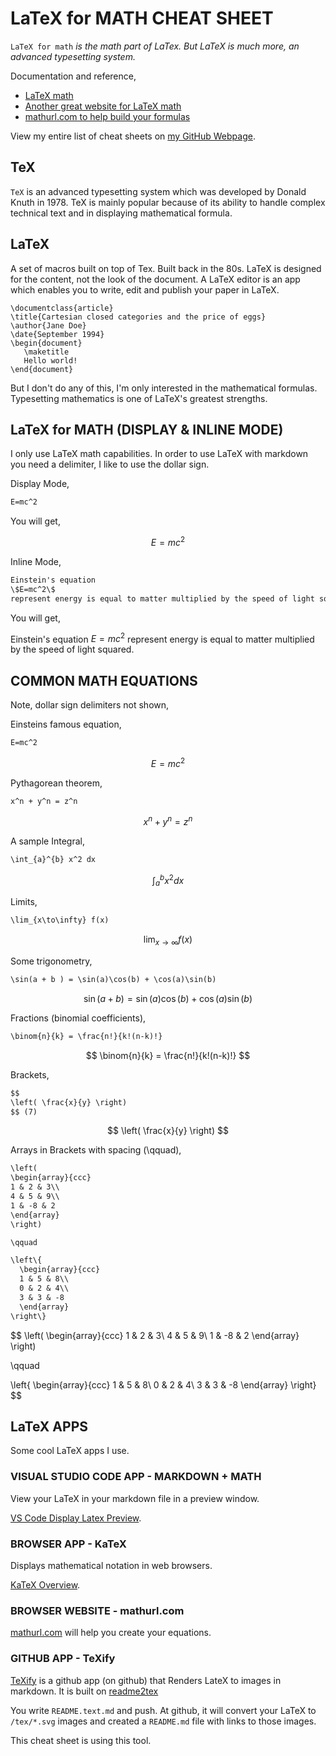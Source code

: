 # LaTeX for MATH CHEAT SHEET

`LaTeX for math` _is the math part of LaTex.  But LaTeX is much more,
an advanced typesetting system._

Documentation and reference,

* [LaTeX math](https://en.wikibooks.org/wiki/LaTeX/Mathematics)
* [Another great website for LaTeX math](https://www.overleaf.com/learn/latex/Mathematical_expressions)
* [mathurl.com to help build your formulas](http://mathurl.com/)

View my entire list of cheat sheets on
[my GitHub Webpage](https://jeffdecola.github.io/my-cheat-sheets/).

## TeX

`TeX` is an advanced typesetting system which was
developed by Donald Knuth in 1978. TeX is mainly popular
because of its ability to handle complex technical
text and in displaying mathematical formula.

## LaTeX

A set of macros built on top of Tex. Built back in the 80s.
LaTeX is designed for the content, not the look of the document.
A LaTeX editor is an app which enables you to write,
edit and publish your paper in LaTeX.

```
\documentclass{article}
\title{Cartesian closed categories and the price of eggs}
\author{Jane Doe}
\date{September 1994}
\begin{document}
   \maketitle
   Hello world!
\end{document}
```

But I don't do any of this, I'm only interested in
the mathematical formulas. Typesetting mathematics
is one of LaTeX's greatest strengths.

## LaTeX for MATH (DISPLAY & INLINE MODE)

I only use LaTeX math capabilities. In order to use LaTeX
with markdown you need a delimiter, I like to use the dollar sign.

Display Mode,

```txt
E=mc^2
```

You will get,

$$
E=mc^2
$$

Inline Mode,

```txt
Einstein's equation
\$E=mc^2\$
represent energy is equal to matter multiplied by the speed of light squared.
```

You will get,

Einstein's equation
$E=mc^2$
represent energy is equal to matter multiplied by the speed of light squared.

## COMMON MATH EQUATIONS

Note, dollar sign delimiters not shown,

Einsteins famous equation,

```txt
E=mc^2
```

$$
E=mc^2
$$

Pythagorean theorem,

```txt
x^n + y^n = z^n
```

$$
x^n + y^n = z^n
$$

A sample Integral,

```txt
\int_{a}^{b} x^2 dx
```

$$
\int_{a}^{b} x^2 dx
$$

Limits,

```txt
\lim_{x\to\infty} f(x)
```

$$
\lim_{x\to\infty} f(x)
$$

Some trigonometry,

```txt
\sin(a + b ) = \sin(a)\cos(b) + \cos(a)\sin(b)
```

$$
\sin(a + b ) = \sin(a)\cos(b) + \cos(a)\sin(b)
$$

Fractions (binomial coefficients),

```txt
\binom{n}{k} = \frac{n!}{k!(n-k)!}
```

$$
\binom{n}{k} = \frac{n!}{k!(n-k)!}
$$

Brackets,

```txt
$$
\left( \frac{x}{y} \right)
$$ (7)
```

$$
\left( \frac{x}{y} \right)
$$

Arrays in Brackets with spacing (\qquad),

```txt
\left(
\begin{array}{ccc}
1 & 2 & 3\\
4 & 5 & 9\\
1 & -8 & 2
\end{array}
\right)

\qquad

\left\{
  \begin{array}{ccc}
  1 & 5 & 8\\
  0 & 2 & 4\\
  3 & 3 & -8
  \end{array}
\right\}
```

$$
\left(
\begin{array}{ccc}
1 & 2 & 3\\
4 & 5 & 9\\
1 & -8 & 2
\end{array}
\right)

\qquad

\left\{
  \begin{array}{ccc}
  1 & 5 & 8\\
  0 & 2 & 4\\
  3 & 3 & -8
  \end{array}
\right\}
$$

## LaTeX APPS

Some cool LaTeX apps I use.

### VISUAL STUDIO CODE APP - MARKDOWN + MATH

View your LaTeX in your markdown file in a preview window.

[VS Code Display Latex Preview](https://marketplace.visualstudio.com/items?itemName=goessner.mdmath).

### BROWSER APP - KaTeX

Displays mathematical notation in web browsers.

[KaTeX Overview](https://katex.org/docs/supported.html).

### BROWSER WEBSITE - mathurl.com

[mathurl.com](http://mathurl.com/)
will help you create your equations.

### GITHUB APP - TeXify

[TeXify](https://github.com/apps/texify)
is a github app (on github) that Renders LateX to images in markdown.
It is built on
[readme2tex](https://github.com/leegao/readme2tex)

You write `README.text.md` and push.
At github, it will convert your LaTeX to `/tex/*.svg` images and
created a `README.md` file with links to those images.

This cheat sheet is using this tool.

